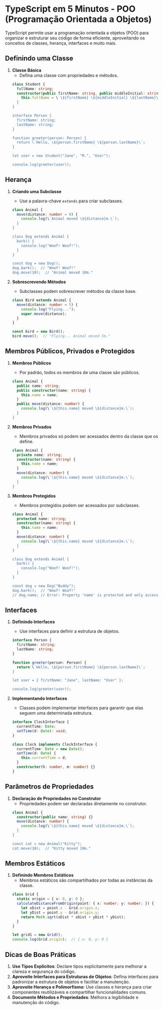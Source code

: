 
# TypeScript em 5 Minutos - POO (Programação Orientada a Objetos)

TypeScript permite usar a programação orientada a objetos (POO) para organizar e estruturar seu código de forma eficiente, aproveitando os conceitos de classes, herança, interfaces e muito mais.

## Definindo uma Classe

1. **Classe Básica**
   - Defina uma classe com propriedades e métodos.
   ```typescript
   class Student {
     fullName: string;
     constructor(public firstName: string, public middleInitial: string, public lastName: string) {
       this.fullName = \`\${firstName} \${middleInitial} \${lastName}\`;
     }
   }

   interface Person {
     firstName: string;
     lastName: string;
   }

   function greeter(person: Person) {
     return \`Hello, \${person.firstName} \${person.lastName}\`;
   }

   let user = new Student("Jane", "M.", "User");

   console.log(greeter(user));
   ```

## Herança

1. **Criando uma Subclasse**
   - Use a palavra-chave `extends` para criar subclasses.
   ```typescript
   class Animal {
     move(distance: number = 0) {
       console.log(\`Animal moved \${distance}m.\`);
     }
   }

   class Dog extends Animal {
     bark() {
       console.log("Woof! Woof!");
     }
   }

   const dog = new Dog();
   dog.bark();  // "Woof! Woof!"
   dog.move(10);  // "Animal moved 10m."
   ```

2. **Sobrescrevendo Métodos**
   - Subclasses podem sobrescrever métodos da classe base.
   ```typescript
   class Bird extends Animal {
     move(distance: number = 5) {
       console.log("Flying...");
       super.move(distance);
     }
   }

   const bird = new Bird();
   bird.move();  // "Flying... Animal moved 5m."
   ```

## Membros Públicos, Privados e Protegidos

1. **Membros Públicos**
   - Por padrão, todos os membros de uma classe são públicos.
   ```typescript
   class Animal {
     public name: string;
     public constructor(name: string) {
       this.name = name;
     }
     public move(distance: number) {
       console.log(\`\${this.name} moved \${distance}m.\`);
     }
   }
   ```

2. **Membros Privados**
   - Membros privados só podem ser acessados dentro da classe que os define.
   ```typescript
   class Animal {
     private name: string;
     constructor(name: string) {
       this.name = name;
     }
     move(distance: number) {
       console.log(\`\${this.name} moved \${distance}m.\`);
     }
   }
   ```

3. **Membros Protegidos**
   - Membros protegidos podem ser acessados por subclasses.
   ```typescript
   class Animal {
     protected name: string;
     constructor(name: string) {
       this.name = name;
     }
     move(distance: number) {
       console.log(\`\${this.name} moved \${distance}m.\`);
     }
   }

   class Dog extends Animal {
     bark() {
       console.log("Woof! Woof!");
     }
   }

   const dog = new Dog("Buddy");
   dog.bark();  // "Woof! Woof!"
   // dog.name; // Error: Property 'name' is protected and only accessible within class 'Animal' and its subclasses.
   ```

## Interfaces

1. **Definindo Interfaces**
   - Use interfaces para definir a estrutura de objetos.
   ```typescript
   interface Person {
     firstName: string;
     lastName: string;
   }

   function greeter(person: Person) {
     return \`Hello, \${person.firstName} \${person.lastName}\`;
   }

   let user = { firstName: "Jane", lastName: "User" };

   console.log(greeter(user));
   ```

2. **Implementando Interfaces**
   - Classes podem implementar interfaces para garantir que elas seguem uma determinada estrutura.
   ```typescript
   interface ClockInterface {
     currentTime: Date;
     setTime(d: Date): void;
   }

   class Clock implements ClockInterface {
     currentTime: Date = new Date();
     setTime(d: Date) {
       this.currentTime = d;
     }
     constructor(h: number, m: number) {}
   }
   ```

## Parâmetros de Propriedades

1. **Declaração de Propriedades no Construtor**
   - Propriedades podem ser declaradas diretamente no construtor.
   ```typescript
   class Animal {
     constructor(public name: string) {}
     move(distance: number) {
       console.log(\`\${this.name} moved \${distance}m.\`);
     }
   }

   const cat = new Animal("Kitty");
   cat.move(10);  // "Kitty moved 10m."
   ```

## Membros Estáticos

1. **Definindo Membros Estáticos**
   - Membros estáticos são compartilhados por todas as instâncias da classe.
   ```typescript
   class Grid {
     static origin = { x: 0, y: 0 };
     calculateDistanceFromOrigin(point: { x: number; y: number; }) {
       let xDist = point.x - Grid.origin.x;
       let yDist = point.y - Grid.origin.y;
       return Math.sqrt(xDist * xDist + yDist * yDist);
     }
   }

   let grid1 = new Grid();
   console.log(Grid.origin);  // { x: 0, y: 0 }
   ```

## Dicas de Boas Práticas

1. **Use Tipos Explícitos**: Declare tipos explicitamente para melhorar a clareza e segurança do código.
2. **Aproveite Interfaces para Estruturas de Objetos**: Defina interfaces para padronizar a estrutura de objetos e facilitar a manutenção.
3. **Aproveite Herança e Polimorfismo**: Use classes e herança para criar componentes reutilizáveis e compartilhar funcionalidades comuns.
4. **Documente Métodos e Propriedades**: Melhora a legibilidade e manutenção do código.
